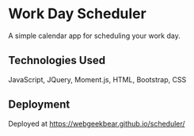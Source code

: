 # Work Day Scheduler
A simple calendar app for scheduling your work day.

## Technologies Used
JavaScript, JQuery, Moment.js, HTML, Bootstrap, CSS

## Deployment
Deployed at https://webgeekbear.github.io/scheduler/


